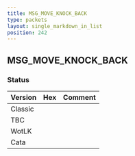 ```yaml
---
title: MSG_MOVE_KNOCK_BACK
type: packets
layout: single_markdown_in_list
position: 242
---
```


## MSG_MOVE_KNOCK_BACK

### Status

Version | Hex | Comment
---------- | ---------- | ---------- 
Classic |  |  
TBC |  |  
WotLK |  |  
Cata |  |  
